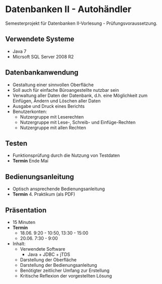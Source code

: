 Datenbanken II - Autohändler
============================

Semesterprojekt für Datenbanken II-Vorlesung - Prüfungsvoraussetzung.

Verwendete Systeme
------------------
* Java 7
* Micrsoft SQL Server 2008 R2

Datenbankanwendung
------------------
* Gestaltung einer sinnvollen Oberfläche
* Soll auch für einfache Büroangestellte nutzbar sein
* Verwaltung aller Daten der Datenbank, d.h. eine Möglichkeit zum Einfügen, Ändern und Löschen aller Daten
* Ausgabe und Druck eines Berichts
* Benutzerkonten:
  * Nutzergruppe mit Leserechten
  * Nutzergruppe mit Lese-, Schreib- und Einfüge-Rechten
  * Nutzergruppe mit allen Rechten

Testen
------
* Funktionsprüfung durch die Nutzung von Testdaten
* **Termin** Ende Mai

Bedienungsanleitung
-------------------
* Optisch ansprechende Bedienungsanleitung
* **Termin** 4. Praktikum (als PDF)

Präsentation
------------
* 15 Minuten
* **Termin**
  * 18.06. 9:20 - 10:50, 13:30 - 15:00
  * 20.06. 7:30 - 9:00
* Inhalt:
  * Verwendete Software
    * Java + JDBC + jTDS
  * Darstellung der Oberfläche
  * Darstellung der Bedienungsanleitung
  * Benötigter zeitlicher Umfang zur Erstellung
  * Kritische Reflexion der vorgestellten Lösung
